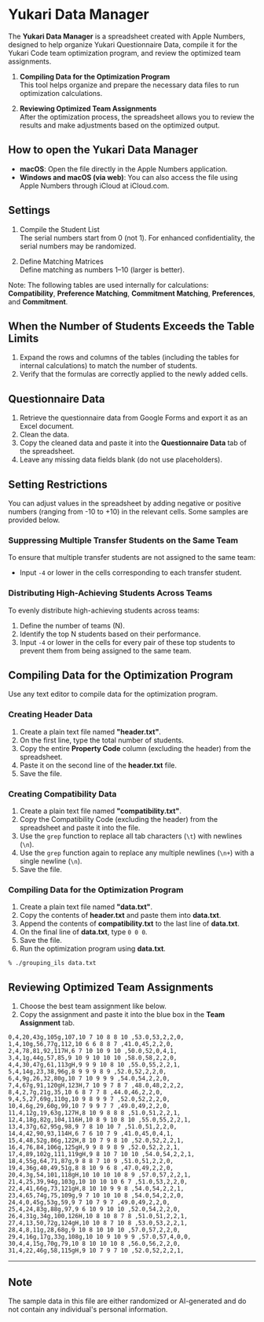 # Yukari Data Manager

The **Yukari Data Manager** is a spreadsheet created with Apple Numbers, designed to help organize Yukari Questionnaire Data, compile it for the Yukari Code team optimization program, and review the optimized team assignments.

1. **Compiling Data for the Optimization Program**  
   This tool helps organize and prepare the necessary data files to run optimization calculations.

2. **Reviewing Optimized Team Assignments**  
   After the optimization process, the spreadsheet allows you to review the results and make adjustments based on the optimized output.

## How to open the Yukari Data Manager

- **macOS**: Open the file directly in the Apple Numbers application.
- **Windows and macOS (via web)**: You can also access the file using Apple Numbers through iCloud at iCloud.com.

## Settings

1. Compile the Student List  
   The serial numbers start from 0 (not 1). For enhanced confidentiality, the serial numbers may be randomized.

2. Define Matching Matrices  
   Define matching as numbers 1–10 (larger is better).

Note: The following tables are used internally for calculations: **Compatibility**, **Preference Matching**, **Commitment Matching**, **Preferences**, and **Commitment**.

## When the Number of Students Exceeds the Table Limits

1. Expand the rows and columns of the tables (including the tables for internal calculations) to match the number of students.
2. Verify that the formulas are correctly applied to the newly added cells.

## Questionnaire Data

1. Retrieve the questionnaire data from Google Forms and export it as an Excel document.
2. Clean the data.
3. Copy the cleaned data and paste it into the **Questionnaire Data** tab of the spreadsheet.
4. Leave any missing data fields blank (do not use placeholders).

## Setting Restrictions

You can adjust values in the spreadsheet by adding negative or positive numbers (ranging from -10 to +10) in the relevant cells. Some samples are provided below.

### Suppressing Multiple Transfer Students on the Same Team

To ensure that multiple transfer students are not assigned to the same team:

- Input `-4` or lower in the cells corresponding to each transfer student.

### Distributing High-Achieving Students Across Teams

To evenly distribute high-achieving students across teams:

1. Define the number of teams (N).
2. Identify the top N students based on their performance.
3. Input `-4` or lower in the cells for every pair of these top students to prevent them from being assigned to the same team.

## Compiling Data for the Optimization Program

Use any text editor to compile data for the optimization program.

### Creating Header Data

1. Create a plain text file named **"header.txt"**.
2. On the first line, type the total number of students.
3. Copy the entire **Property Code** column (excluding the header) from the spreadsheet.
4. Paste it on the second line of the **header.txt** file.
5. Save the file.

### Creating Compatibility Data

1. Create a plain text file named **"compatibility.txt"**.
2. Copy the Compatibility Code (excluding the header) from the spreadsheet and paste it into the file.
3. Use the `grep` function to replace all tab characters (`\t`) with newlines (`\n`).
4. Use the `grep` function again to replace any multiple newlines (`\n+`) with a single newline (`\n`).
5. Save the file.

### Compiling Data for the Optimization Program

1. Create a plain text file named **"data.txt"**.
2. Copy the contents of **header.txt** and paste them into **data.txt**.
3. Append the contents of **compatibility.txt** to the last line of **data.txt**.
4. On the final line of **data.txt**, type `0 0 0`.
5. Save the file.
6. Run the optimization program using **data.txt**.

```
% ./grouping_ils data.txt
```

## Reviewing Optimized Team Assignments

1. Choose the best team assignment like below.
2. Copy the assignment and paste it into the blue box in the **Team Assignment** tab.

```
0,4,20,43g,105g,107,10 7 10 8 8 10 ,53.0,53,2,2,0,
1,4,10g,56,77g,112,10 6 6 8 8 7 ,41.0,45,2,2,0,
2,4,78,81,92,117H,6 7 10 10 9 10 ,50.0,52,0,4,1,
3,4,1g,44g,57,85,9 10 9 10 10 10 ,58.0,58,2,2,0,
4,4,30,47g,61,113gH,9 9 9 10 8 10 ,55.0,55,2,2,1,
5,4,14g,23,38,96g,8 9 9 9 8 9 ,52.0,52,2,2,0,
6,4,9g,26,32,80g,10 7 10 9 9 9 ,54.0,54,2,2,0,
7,4,67g,91,120gH,123H,7 10 9 7 8 7 ,48.0,48,2,2,2,
8,4,2,7g,21g,35,10 6 8 7 7 8 ,44.0,46,2,2,0,
9,4,5,27,69g,110g,10 9 8 9 9 7 ,52.0,52,2,2,0,
10,4,6g,29,60g,99,10 7 9 9 7 7 ,49.0,49,2,2,0,
11,4,12g,19,63g,127H,8 10 9 8 8 8 ,51.0,51,2,2,1,
12,4,18g,82g,104,116H,10 8 9 10 8 10 ,55.0,55,2,2,1,
13,4,37g,62,95g,98,9 7 8 10 10 7 ,51.0,51,2,2,0,
14,4,42,90,93,114H,6 7 6 10 7 9 ,41.0,45,0,4,1,
15,4,48,52g,86g,122H,8 10 7 9 8 10 ,52.0,52,2,2,1,
16,4,76,84,106g,125gH,9 9 8 9 8 9 ,52.0,52,2,2,1,
17,4,89,102g,111,119gH,9 8 10 7 10 10 ,54.0,54,2,2,1,
18,4,55g,64,71,87g,9 8 8 7 10 9 ,51.0,51,2,2,0,
19,4,36g,40,49,51g,8 8 10 9 6 8 ,47.0,49,2,2,0,
20,4,3g,54,101,118gH,10 10 10 10 8 9 ,57.0,57,2,2,1,
21,4,25,39,94g,103g,10 10 10 10 6 7 ,51.0,53,2,2,0,
22,4,41,66g,73,121gH,8 10 10 9 9 8 ,54.0,54,2,2,1,
23,4,65,74g,75,109g,9 7 10 10 10 8 ,54.0,54,2,2,0,
24,4,0,45g,53g,59,9 7 10 7 9 7 ,49.0,49,2,2,0,
25,4,24,83g,88g,97,9 6 10 9 10 10 ,52.0,54,2,2,0,
26,4,31g,34g,100,126H,10 8 10 8 7 8 ,51.0,51,2,2,1,
27,4,13,50,72g,124gH,10 10 8 7 10 8 ,53.0,53,2,2,1,
28,4,8,11g,28,68g,9 10 8 10 10 10 ,57.0,57,2,2,0,
29,4,16g,17g,33g,108g,10 10 9 10 9 9 ,57.0,57,4,0,0,
30,4,4,15g,70g,79,10 8 10 10 10 8 ,56.0,56,2,2,0,
31,4,22,46g,58,115gH,9 10 7 9 7 10 ,52.0,52,2,2,1,
```

---

## Note

The sample data in this file are either randomized or AI-generated and do not contain any individual's personal information.
